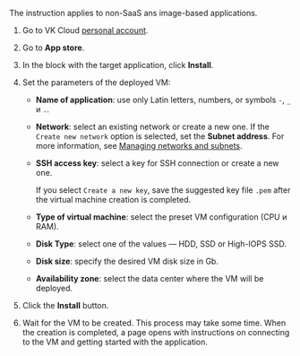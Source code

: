 <warn>

The instruction applies to non-SaaS ans image-based applications.

</warn>

1. Go to VK Cloud [personal account](https://msk.cloud.vk.com/app/en).
1. Go to **App store**.
1. In the block with the target application, click **Install**.
1. Set the parameters of the deployed VM:

    - **Name of application**: use only Latin letters, numbers, or symbols `-`, `_` и `.`.
    - **Network**: select an existing network or create a new one. If the `Create new network` option is selected, set the **Subnet address**. For more information, see [Managing networks and subnets](/en/networks/vnet/operations/manage-net).
    - **SSH access key**: select a key for SSH connection or create a new one.

       If you select `Create a new key`, save the suggested key file `.pem` after the virtual machine creation is completed.

    - **Type of virtual machine**: select the preset VM configuration (CPU и RAM).
    - **Disk Type**: select one of the values — HDD, SSD or High-IOPS SSD.
    - **Disk size**: specify the desired VM disk size in Gb.
    - **Availability zone**: select the data center where the VM will be deployed.

1. Click the **Install** button.
1. Wait for the VM to be created. This process may take some time. When the creation is completed, a page opens with instructions on connecting to the VM and getting started with the application.
